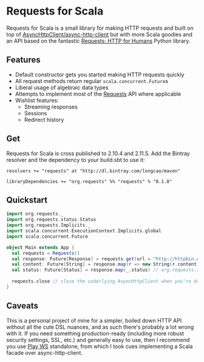# Requests for Scala

Requests for Scala is a small library for making HTTP requests and built on top of [AsyncHttpClient/async-http-client](https://github.com/AsyncHttpClient/async-http-client) but with more Scala goodies and an API based on the fantastic [Requests: HTTP for Humans](http://docs.python-requests.org/en/latest/) Python library.

## Features

- Default constructor gets you started making HTTP requests quickly
- All request methods return regular `scala.concurrent.Future`s
- Liberal usage of algebraic data types
- Attempts to implement most of the [Requests](http://docs.python-requests.org/en/latest/api/) API where applicable
- Wishlist features:
    - Streaming responses
    - Sessions
    - Redirect history

## Get

Requests for Scala is cross published to 2.10.4 and 2.11.5. Add the Bintray resolver and the dependency to your build.sbt to use it:

```
resolvers += "requests" at "http://dl.bintray.com/longcao/maven"

libraryDependencies += "org.requests" %% "requests" % "0.1.0"
```

## Quickstart

```scala
import org.requests._
import org.requests.status.Status
import org.requests.Implicits._
import scala.concurrent.ExecutionContext.Implicits.global
import scala.concurrent.Future

object Main extends App {
  val requests = Requests()
  val response: Future[Response] = requests.get(url = "http://httpbin.org/get")
  val content: Future[String] = response.map(r => new String(r.content))
  val status: Future[Status] = response.map(_.status) // org.requests.status.OK
  
  requests.close // close the underlying AsyncHttpClient when you're done
}
```

## Caveats

This is a personal project of mine for a simpler, boiled down HTTP API without all the cute DSL nuances, and as such there's probably a lot wrong with it. If you need something production-ready (including more robust security settings, SSL, etc.) and generally easy to use, then I recommend you use [Play WS](https://www.playframework.com/documentation/2.3.x/ScalaWS) standalone, from which I took cues implementing a Scala facade over async-http-client.
